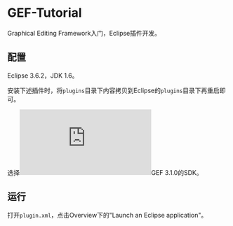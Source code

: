 # GEF-Tutorial

Graphical Editing Framework入门，Eclipse插件开发。

## 配置

Eclipse 3.6.2，JDK 1.6。

安装下述插件时，将`plugins`目录下内容拷贝到Eclipse的`plugins`目录下再重启即可。

选择![下载](https://www.eclipse.org/gef/downloads/index.php)GEF 3.1.0的SDK。

## 运行

打开`plugin.xml`，点击Overview下的"Launch an Eclipse application"。
